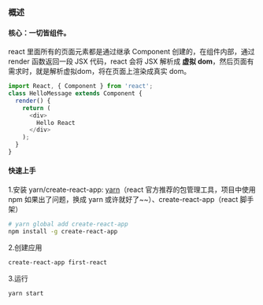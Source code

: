 ### 概述

#### 核心：一切皆组件。

react 里面所有的页面元素都是通过继承 Component 创建的，在组件内部，通过 render 函数返回一段 JSX 代码，react 会将 JSX 解析成 **虚拟 dom**，然后页面有需求时，就是解析虚拟dom，将在页面上渲染成真实 dom。

```js
import React, { Component } from 'react';
class HelloMessage extends Component {
  render() {
    return (
      <div>
        Hello React
      </div>
    );
  }
}
```

#### 快速上手

1.安装 yarn/create-react-app:  [yarn](https://yarnpkg.com/zh-Hans/)（react 官方推荐的包管理工具，项目中使用 npm 如果出了问题，换成 yarn 或许就好了~~）、create-react-app（react 脚手架）

```bash 
# yarn global add create-react-app
npm install -g create-react-app
```

2.创建应用
```bash 
create-react-app first-react
```
3.运行
```bash
yarn start
```
